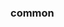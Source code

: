 <!-- Space: Projects -->
<!-- Parent: TerraformProviderDiscord -->
<!-- Title: Examples TerraformProviderDiscord -->

<!-- Label: Examples -->
<!-- Include: ./../disclaimer.md -->
<!-- Include: ac:toc -->

### common
